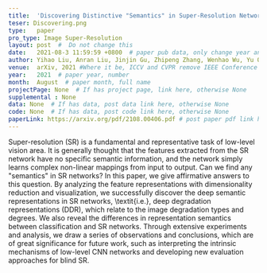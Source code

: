 ```yaml
---
title:  'Discovering Distinctive "Semantics" in Super-Resolution Networks'  #  Paper title, covered by ''
teser: Discovering.png
type:   paper
pro_type: Image Super-Resolution
layout: post  #  Do not change this
date:   2021-08-3 11:59:59 +0800  # paper pub data, only change year and month according to this format
author: Yihao Liu, Anran Liu, Jinjin Gu, Zhipeng Zhang, Wenhao Wu, Yu Qiao, Chao Dong  # authors information
venue:  arXiv, 2021 #Where it be, ICCV and CVPR remove IEEE Conference on,
year:   2021  # paper year, number
month:  August  # paper month, full name
projectPage: None  # If has project page, link here, otherwise None
supplemental : None
data: None  # If has data, post data link here, otherwise None
code: None  # If has data, post code link here, otherwise None
paperLink: https://arxiv.org/pdf/2108.00406.pdf # post paper pdf link here
---
```


Super-resolution (SR) is a fundamental and representative task of low-level vision area. It is generally thought that the features extracted from the SR network have no specific semantic information, and the network simply learns complex non-linear mappings from input to output. Can we find any "semantics" in SR networks? In this paper, we give affirmative answers to this question. By analyzing the feature representations with dimensionality reduction and visualization, we successfully discover the deep semantic representations in SR networks, \textit{i.e.}, deep degradation representations (DDR), which relate to the image degradation types and degrees. We also reveal the differences in representation semantics between classification and SR networks. Through extensive experiments and analysis, we draw a series of observations and conclusions, which are of great significance for future work, such as interpreting the intrinsic mechanisms of low-level CNN networks and developing new evaluation approaches for blind SR.


